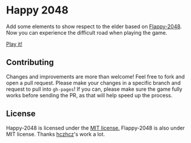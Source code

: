 # Happy 2048

Add some elements to show respect to the elder based on [Flappy-2048](https://github.com/hczhcz/Flappy-2048). Now you can experience the difficult road when playing the game.

[Play it!](http://blog.jasonqian.me/Happy-2048/)

## Contributing

Changes and improvements are more than welcome! Feel free to fork and open a pull request. Please make your changes in a specific branch and request to pull into `gh-pages`! If you can, please make sure the game fully works before sending the PR, as that will help speed up the process.

## License

Happy-2048 is licensed under the [MIT license.](https://github.com/gabrielecirulli/2048/blob/master/LICENSE.txt)
Flappy-2048 is also under MIT license. Thanks [hczhcz](https://github.com/hczhcz)'s work a lot.
